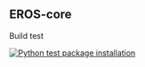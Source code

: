 
## EROS-core

Build test

[![Python test package installation](https://github.com/Florioo/eros-core-python/actions/workflows/test_installation.yml/badge.svg)](https://github.com/Florioo/eros-core-python/actions/workflows/test_installation.yml)
